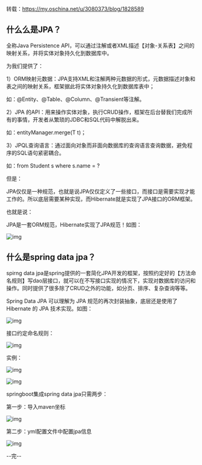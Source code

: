转载：https://my.oschina.net/u/3080373/blog/1828589

## 什么么是JPA？

全称Java Persistence API，可以通过注解或者XML描述【对象-关系表】之间的映射关系，并将实体对象持久化到数据库中。

为我们提供了：

1）ORM映射元数据：JPA支持XML和注解两种元数据的形式，元数据描述对象和表之间的映射关系，框架据此将实体对象持久化到数据库表中；

如：@Entity、@Table、@Column、@Transient等注解。

 2）JPA 的API：用来操作实体对象，执行CRUD操作，框架在后台替我们完成所有的事情，开发者从繁琐的JDBC和SQL代码中解脱出来。

如：entityManager.merge(T t)；

 3）JPQL查询语言：通过面向对象而非面向数据库的查询语言查询数据，避免程序的SQL语句紧密耦合。

如：from Student s where s.name = ?

但是：

JPA仅仅是一种规范，也就是说JPA仅仅定义了一些接口，而接口是需要实现才能工作的。所以底层需要某种实现，而Hibernate就是实现了JPA接口的ORM框架。

也就是说：

JPA是一套ORM规范，Hibernate实现了JPA规范！如图：

![img](https://oscimg.oschina.net/oscnet/fd5e9c1f88bcdb6c41f6685998b44e0f068.jpg)

## 什么是spring data jpa？

spirng data jpa是spring提供的一套简化JPA开发的框架，按照约定好的【方法命名规则】写dao层接口，就可以在不写接口实现的情况下，实现对数据库的访问和操作。同时提供了很多除了CRUD之外的功能，如分页、排序、复杂查询等等。

Spring Data JPA 可以理解为 JPA 规范的再次封装抽象，底层还是使用了 Hibernate 的 JPA 技术实现。如图：

![img](https://oscimg.oschina.net/oscnet/3169065e3f44e0994f9a01e0df7ed38fe7a.jpg)

接口约定命名规则：

![img](https://oscimg.oschina.net/oscnet/2da91405d2138b4ddedb7b148f0d43bc219.jpg)

实例：

![img](https://oscimg.oschina.net/oscnet/719f690bc8bc60365371478aa84fa014ab7.jpg)

![img](https://oscimg.oschina.net/oscnet/eddc9d37ac7656fd90a2e5093441775905f.jpg)

springboot集成spring data jpa只需两步：

第一步：导入maven坐标

![img](https://oscimg.oschina.net/oscnet/2bac153bb2147283bb1b9dd0c7937e47ff7.jpg)

第二步：yml配置文件中配置jpa信息

![img](https://oscimg.oschina.net/oscnet/334e8961dbfee889d19cd2febfdf6d68153.jpg)

--完--